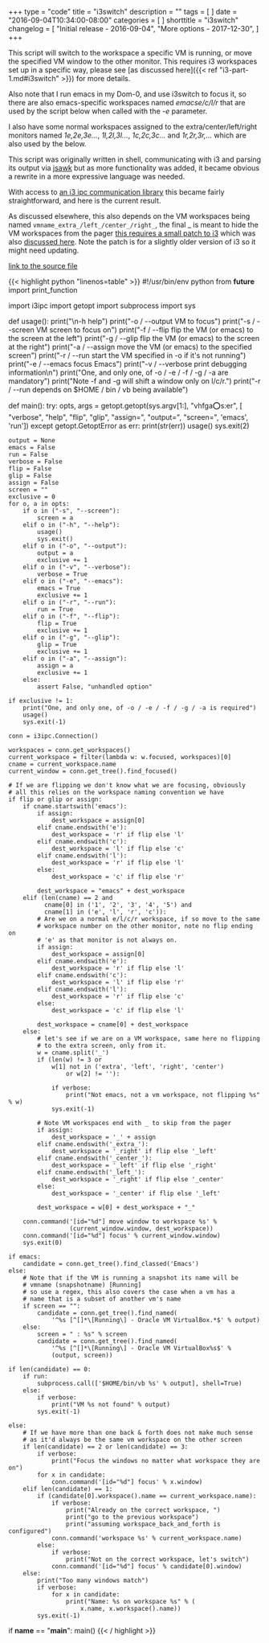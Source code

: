 +++
type = "code"
title = "i3switch"
description = ""
tags = [
]
date = "2016-09-04T10:34:00-08:00"
categories = [
]
shorttitle = "i3switch"
changelog = [ 
    "Initial release - 2016-09-04",
    "More options - 2017-12-30",
]
+++

This script will switch to the workspace a specific VM is running, or
move the specified VM window to the other monitor. This requires i3
workspaces set up in a specific way, please see [as discussed here]({{< ref "i3-part-1.md#i3switch" >}}) for more details.

Also note that I run emacs in my Dom-0, and use i3switch to focus it, so there
are also emacs-specific workspaces named *emacse/c/l/r* that are used
by the script below when called with the *-e* parameter.

I also have some normal workspaces assigned to the extra/center/left/right
monitors named *1e,2e,3e...*, *1l,2l,3l...*, *1c,2c,3c...* and *1r,2r,3r,...*
which are also used by the below.

This script was originally written in shell, communicating with i3 and
parsing its output via [jsawk](https://github.com/micha/jsawk) but as
more functionality was added, it became obvious a rewrite in a more
expressive language was needed.

With access to [an i3 ipc communication
library](https://github.com/acrisci/i3ipc-python) this became fairly
straightforward, and here is the current result.

As discussed elsewhere, this also depends on the VM workspaces being named
`vmname_extra_/left_/center_/right_`, the final _ is meant to hide the VM
workspaces from the pager [this requires a small patch to
i3](https://gist.github.com/woodensquares/c1afc4fb56b4d9d21fa261fb4b28b092)
which was also [discussed here](https://github.com/i3/i3/issues/2333). Note
the patch is for a slightly older version of i3 so it might need updating.

[link to the source file](/code/i3switch.txt)

{{< highlight python "linenos=table" >}}
#!/usr/bin/env python
from __future__ import print_function

import i3ipc
import getopt
import subprocess
import sys


def usage():
    print("\n-h help")
    print("-o / --output VM to focus")
    print("-s / --screen VM screen to focus on")
    print("-f / --flip flip the VM (or emacs) to the screen at the left")
    print("-g / --glip flip the VM (or emacs) to the screen at the right")
    print("-a / --assign move the VM (or emacs) to the specified screen")
    print("-r / --run start the VM specified in -o if it's not running")
    print("-e / --emacs focus Emacs")
    print("-v / --verbose print debugging information\n")
    print("One, and only one, of -o / -e / -f / -g / -a are mandatory")
    print("Note -f and -g will shift a window only on l/c/r.")
    print("-r / --run depends on $HOME / bin / vb being available")


def main():
    try:
        opts, args = getopt.getopt(sys.argv[1:], "vhfga:o:s:er", [
            "verbose", "help", "flip", "glip", "assign=", "output=",
            "screen=", 'emacs', 'run'])
    except getopt.GetoptError as err:
        print(str(err))
        usage()
        sys.exit(2)

    output = None
    emacs = False
    run = False
    verbose = False
    flip = False
    glip = False
    assign = False
    screen = ""
    exclusive = 0
    for o, a in opts:
        if o in ("-s", "--screen"):
            screen = a
        elif o in ("-h", "--help"):
            usage()
            sys.exit()
        elif o in ("-o", "--output"):
            output = a
            exclusive += 1
        elif o in ("-v", "--verbose"):
            verbose = True
        elif o in ("-e", "--emacs"):
            emacs = True
            exclusive += 1
        elif o in ("-r", "--run"):
            run = True
        elif o in ("-f", "--flip"):
            flip = True
            exclusive += 1
        elif o in ("-g", "--glip"):
            glip = True
            exclusive += 1
        elif o in ("-a", "--assign"):
            assign = a
            exclusive += 1
        else:
            assert False, "unhandled option"

    if exclusive != 1:
        print("One, and only one, of -o / -e / -f / -g / -a is required")
        usage()
        sys.exit(-1)

    conn = i3ipc.Connection()

    workspaces = conn.get_workspaces()
    current_workspace = filter(lambda w: w.focused, workspaces)[0]
    cname = current_workspace.name
    current_window = conn.get_tree().find_focused()

    # If we are flipping we don't know what we are focusing, obviously
    # all this relies on the workspace naming convention we have
    if flip or glip or assign:
        if cname.startswith('emacs'):
            if assign:
                dest_workspace = assign[0]
            elif cname.endswith('e'):
                dest_workspace = 'r' if flip else 'l'
            elif cname.endswith('c'):
                dest_workspace = 'l' if flip else 'c'
            elif cname.endswith('l'):
                dest_workspace = 'r' if flip else 'l'
            else:
                dest_workspace = 'c' if flip else 'r'

            dest_workspace = "emacs" + dest_workspace
        elif (len(cname) == 2 and
              cname[0] in ('1', '2', '3', '4', '5') and
              cname[1] in ('e', 'l', 'r', 'c')):
            # Are we on a normal e/l/c/r workspace, if so move to the same
            # workspace number on the other monitor, note no flip ending on
            # 'e' as that monitor is not always on.
            if assign:
                dest_workspace = assign[0]
            elif cname.endswith('e'):
                dest_workspace = 'r' if flip else 'l'
            elif cname.endswith('c'):
                dest_workspace = 'l' if flip else 'r'
            elif cname.endswith('l'):
                dest_workspace = 'r' if flip else 'c'
            else:
                dest_workspace = 'c' if flip else 'l'

            dest_workspace = cname[0] + dest_workspace
        else:
            # let's see if we are on a VM workspace, same here no flipping
            # to the extra screen, only from it.
            w = cname.split('_')
            if (len(w) != 3 or
                w[1] not in ('extra', 'left', 'right', 'center')
                    or w[2] != ''):

                if verbose:
                    print("Not emacs, not a vm workspace, not flipping %s" % w)
                sys.exit(-1)

            # Note VM workspaces end with _ to skip from the pager
            if assign:
                dest_workspace = '_' + assign
            elif cname.endswith('_extra_'):
                dest_workspace = '_right' if flip else '_left'
            elif cname.endswith('_center_'):
                dest_workspace = '_left' if flip else '_right'
            elif cname.endswith('_left_'):
                dest_workspace = '_right' if flip else '_center'
            else:
                dest_workspace = '_center' if flip else '_left'

            dest_workspace = w[0] + dest_workspace + "_"

        conn.command('[id="%d"] move window to workspace %s' %
                     (current_window.window, dest_workspace))
        conn.command('[id="%d"] focus' % current_window.window)
        sys.exit(0)

    if emacs:
        candidate = conn.get_tree().find_classed('Emacs')
    else:
        # Note that if the VM is running a snapshot its name will be
        # vmname (snapshotname) [Running]
        # so use a regex, this also covers the case when a vm has a
        # name that is a subset of another vm's name
        if screen == "":
            candidate = conn.get_tree().find_named(
                '^%s [^[]*\[Running\] - Oracle VM VirtualBox.*$' % output)
        else:
            screen = " : %s" % screen
            candidate = conn.get_tree().find_named(
                '^%s [^[]*\[Running\] - Oracle VM VirtualBox%s$' %
                (output, screen))

    if len(candidate) == 0:
        if run:
            subprocess.call(['$HOME/bin/vb %s' % output], shell=True)
        else:
            if verbose:
                print("VM %s not found" % output)
            sys.exit(-1)

    else:
        # If we have more than one back & forth does not make much sense
        # as it'd always be the same vm workspace on the other screen
        if len(candidate) == 2 or len(candidate) == 3:
            if verbose:
                print("Focus the windows no matter what workspace they are on")
            for x in candidate:
                conn.command('[id="%d"] focus' % x.window)
        elif len(candidate) == 1:
            if (candidate[0].workspace().name == current_workspace.name):
                if verbose:
                    print("Already on the correct workspace, ")
                    print("go to the previous workspace")
                    print("assuming workspace_back_and_forth is configured")
                conn.command('workspace %s' % current_workspace.name)
            else:
                if verbose:
                    print("Not on the correct workspace, let's switch")
                conn.command('[id="%d"] focus' % candidate[0].window)
        else:
            print("Too many windows match")
            if verbose:
                for x in candidate:
                    print("Name: %s on workspace %s" % (
                        x.name, x.workspace().name))
            sys.exit(-1)


if __name__ == "__main__":
    main()
{{< / highlight >}}
